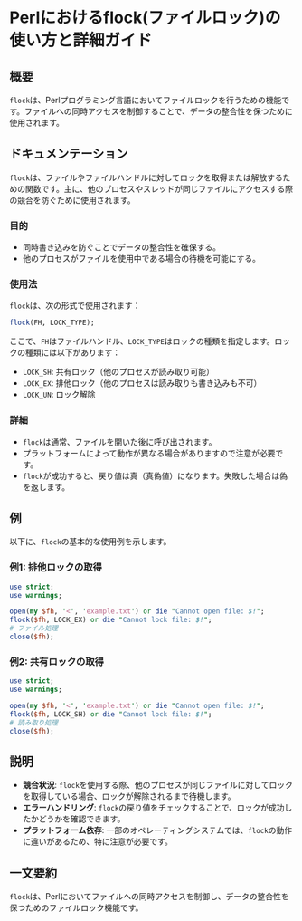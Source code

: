 <!--
Meta Description: # Perlにおけるflock(ファイルロック)の使い方と詳細ガイド ## 概要 `flock`は、Perlプログラミング言語においてファイルロックを行うための機能です。ファイルへの同時アクセスを制御することで、データの整合性を保つために使用されます。 ## ドキュメンテーション `flock`は、...
Meta Keywords: flock, use, open, die, cannot
-->

# Perlにおけるflock(ファイルロック)の使い方と詳細ガイド

## 概要
`flock`は、Perlプログラミング言語においてファイルロックを行うための機能です。ファイルへの同時アクセスを制御することで、データの整合性を保つために使用されます。

## ドキュメンテーション
`flock`は、ファイルやファイルハンドルに対してロックを取得または解放するための関数です。主に、他のプロセスやスレッドが同じファイルにアクセスする際の競合を防ぐために使用されます。

### 目的
- 同時書き込みを防ぐことでデータの整合性を確保する。
- 他のプロセスがファイルを使用中である場合の待機を可能にする。

### 使用法
`flock`は、次の形式で使用されます：

```perl
flock(FH, LOCK_TYPE);
```

ここで、`FH`はファイルハンドル、`LOCK_TYPE`はロックの種類を指定します。ロックの種類には以下があります：
- `LOCK_SH`: 共有ロック（他のプロセスが読み取り可能）
- `LOCK_EX`: 排他ロック（他のプロセスは読み取りも書き込みも不可）
- `LOCK_UN`: ロック解除

### 詳細
- `flock`は通常、ファイルを開いた後に呼び出されます。
- プラットフォームによって動作が異なる場合がありますので注意が必要です。
- `flock`が成功すると、戻り値は真（真偽値）になります。失敗した場合は偽を返します。

## 例
以下に、`flock`の基本的な使用例を示します。

### 例1: 排他ロックの取得
```perl
use strict;
use warnings;

open(my $fh, '<', 'example.txt') or die "Cannot open file: $!";
flock($fh, LOCK_EX) or die "Cannot lock file: $!";
# ファイル処理
close($fh);
```

### 例2: 共有ロックの取得
```perl
use strict;
use warnings;

open(my $fh, '<', 'example.txt') or die "Cannot open file: $!";
flock($fh, LOCK_SH) or die "Cannot lock file: $!";
# 読み取り処理
close($fh);
```

## 説明
- **競合状況**: `flock`を使用する際、他のプロセスが同じファイルに対してロックを取得している場合、ロックが解除されるまで待機します。
- **エラーハンドリング**: `flock`の戻り値をチェックすることで、ロックが成功したかどうかを確認できます。
- **プラットフォーム依存**: 一部のオペレーティングシステムでは、`flock`の動作に違いがあるため、特に注意が必要です。

## 一文要約
`flock`は、Perlにおいてファイルへの同時アクセスを制御し、データの整合性を保つためのファイルロック機能です。